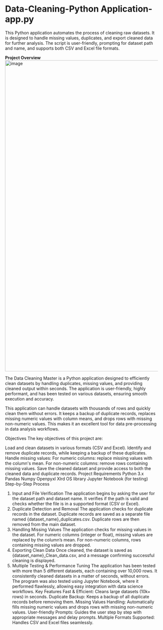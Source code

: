 # Data-Cleaning-Python Application-app.py
This Python application automates the process of cleaning raw datasets. It is designed to handle missing values, duplicates, and export cleaned data for further analysis. The script is user-friendly, prompting for dataset path and name, and supports both CSV and Excel file formats.

**Project Overview**
<img width="1792" height="1024" alt="image" src="https://github.com/user-attachments/assets/8a992c36-fe9b-4605-bb7a-a12baaf8ef0c" />

The Data Cleaning Master is a Python application designed to efficiently clean datasets by handling duplicates, missing values, and providing cleaned output within seconds. The application is user-friendly, highly performant, and has been tested on various datasets, ensuring smooth execution and accuracy.

This application can handle datasets with thousands of rows and quickly clean them without errors. It keeps a backup of duplicate records, replaces missing numeric values with column means, and drops rows with missing non-numeric values. This makes it an excellent tool for data pre-processing in data analysis workflows.

Objectives
The key objectives of this project are:

Load and clean datasets in various formats (CSV and Excel).
Identify and remove duplicate records, while keeping a backup of these duplicates.
Handle missing values:
For numeric columns: replace missing values with the column's mean.
For non-numeric columns: remove rows containing missing values.
Save the cleaned dataset and provide access to both the cleaned data and duplicate records.
Project Requirements
Python 3.x
Pandas
Numpy
Openpyxl
Xlrd
OS library
Jupyter Notebook (for testing)
Step-by-Step Process
1. Input and File Verification
The application begins by asking the user for the dataset path and dataset name.
It verifies if the path is valid and checks whether the file is in a supported format (CSV or Excel).
2. Duplicate Detection and Removal
The application checks for duplicate records in the dataset.
Duplicate records are saved as a separate file named {dataset_name}_duplicates.csv.
Duplicate rows are then removed from the main dataset.
3. Handling Missing Values
The application checks for missing values in the dataset.
For numeric columns (integer or float), missing values are replaced by the column’s mean.
For non-numeric columns, rows containing missing values are dropped.
4. Exporting Clean Data
Once cleaned, the dataset is saved as {dataset_name}_Clean_data.csv, and a message confirming successful cleaning is displayed.
5. Multiple Testing & Performance Tuning
The application has been tested with more than 5 different datasets, each containing over 10,000 rows. It consistently cleaned datasets in a matter of seconds, without errors.
The program was also tested using Jupyter Notebook, where it performed flawlessly, allowing easy integration with data science workflows.
Key Features
Fast & Efficient: Cleans large datasets (10k+ rows) in seconds.
Duplicate Backup: Keeps a backup of all duplicate records before removing them.
Missing Values Handling: Automatically fills missing numeric values and drops rows with missing non-numeric values.
User-friendly Prompts: Guides the user step by step with appropriate messages and delay prompts.
Multiple Formats Supported: Handles CSV and Excel files seamlessly.
